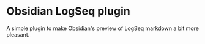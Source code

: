 # Obsidian LogSeq plugin

A simple plugin to make Obsidian's preview of LogSeq markdown a bit more pleasant.